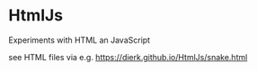 # HtmlJs
Experiments with HTML an JavaScript

see HTML files via e.g. https://dierk.github.io/HtmlJs/snake.html
